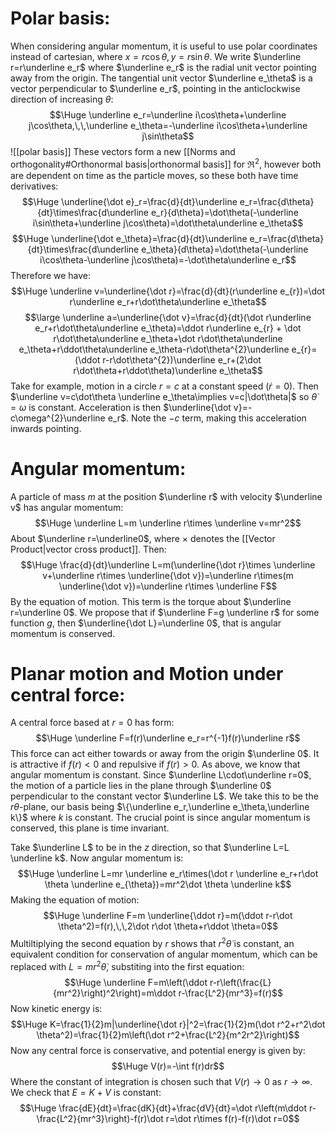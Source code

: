 
# Polar basis:

When considering angular momentum, it is useful to use polar coordinates instead of cartesian, where $x=r\cos\theta,y=r\sin\theta$. We write $\underline r=r\underline e_r$ where $\underline e_r$ is the radial unit vector pointing away from the origin. The tangential unit vector $\underline e_\theta$ is a vector perpendicular to $\underline e_r$, pointing in the anticlockwise direction of increasing $\theta$:$$\Huge \underline e_r=\underline i\cos\theta+\underline j\cos\theta,\,\,\underline e_\theta=-\underline i\cos\theta+\underline j\sin\theta$$
![[polar basis]]
These vectors form a new [[Norms and orthogonality#Orthonormal basis|orthonormal basis]] for $\Re^2$, however both are dependent on time as the particle moves, so these  both have time derivatives:$$\Huge \underline{\dot e}_r=\frac{d}{dt}\underline e_r=\frac{d\theta}{dt}\times\frac{d\underline e_r}{d\theta}=\dot\theta(-\underline i\sin\theta+\underline j\cos\theta)=\dot\theta\underline e_\theta$$$$\Huge \underline{\dot e_\theta}=\frac{d}{dt}\underline e_r=\frac{d\theta}{dt}\times\frac{d\underline e_\theta}{d\theta}=\dot\theta(-\underline i\cos\theta-\underline j\cos\theta)=-\dot\theta\underline e_r$$Therefore we have:$$\Huge \underline v=\underline{\dot r}=\frac{d}{dt}(r\underline e_{r})=\dot r\underline e_r+r\dot\theta\underline e_\theta$$$$\large \underline a=\underline{\dot v}=\frac{d}{dt}(\dot r\underline e_r+r\dot\theta\underline e_\theta)=\ddot r\underline e_{r} + \dot r\dot\theta\underline e_\theta+\dot r\dot\theta\underline e_\theta+r\ddot\theta\underline e_\theta-r\dot\theta^{2}\underline e_{r}=(\ddot r-r\dot\theta^{2})\underline e_r+(2\dot r\dot\theta+r\ddot\theta)\underline e_\theta$$
Take for example, motion in a circle $r=c$ at a constant speed ($\dot r=0$). Then $\underline v=c\dot\theta \underline e_\theta\implies v=c|\dot\theta|$ so $\dot\theta=\omega$ is constant. Acceleration is then $\underline{\dot v}=-c\omega^{2}\underline e_r$. Note the $-c$ term, making this acceleration inwards pointing.

# Angular momentum:

A particle of mass $m$ at the position $\underline r$ with velocity $\underline v$ has angular momentum:$$\Huge \underline L=m \underline r\times \underline v=mr^2$$About $\underline r=\underline0$, where $\times$ denotes the [[Vector Product|vector cross product]]. Then:$$\Huge \frac{d}{dt}\underline L=m(\underline{\dot r}\times \underline v+\underline r\times \underline{\dot v})=\underline r\times(m \underline{\dot v})=\underline r\times \underline F$$By the equation of motion. This term is the torque about $\underline r=\underline 0$. We propose that if $\underline F=g \underline r$ for some function $g$, then $\underline{\dot L}=\underline 0$, that is angular momentum is conserved.

# Planar motion and Motion under central force:

A central force based at $r=0$ has form:$$\Huge \underline F=f(r)\underline e_r=r^{-1}f(r)\underline r$$This force can act either towards or away from the origin $\underline 0$. It is attractive if $f(r)<0$ and repulsive if $f(r)>0$. As above, we know that angular momentum is constant. Since $\underline L\cdot\underline r=0$, the motion of a particle lies in the plane through $\underline 0$ perpendicular to the constant vector $\underline L$. We take this to be the $r \theta$-plane, our basis being $\{\underline e_r,\underline e_\theta,\underline k\}$ where $k$ is constant. The crucial point is since angular momentum is conserved, this plane is time invariant.

Take $\underline L$ to be in the $z$ direction, so that $\underline L=L \underline k$. Now angular momentum is:$$\Huge \underline L=mr \underline e_r\times(\dot r \underline e_r+r\dot \theta \underline e_{\theta})=mr^2\dot \theta \underline k$$Making the equation of motion:$$\Huge \underline F=m \underline{\ddot r}=m(\ddot r-r\dot \theta^2)=f(r),\,\,2\dot r\dot \theta+r\ddot \theta=0$$Multiltiplying the second equation by $r$ shows that $r^2\dot \theta$ is constant, an equivalent condition for conservation of angular momentum, which can be replaced with $L=mr^2\dot \theta$, substiting into the first equation:$$\Huge \underline F=m\left(\ddot r-r\left(\frac{L}{mr^2}\right)^2\right)=m\ddot r-\frac{L^2}{mr^3}=f(r)$$Now kinetic energy is:$$\Huge K=\frac{1}{2}m|\underline{\dot r}|^2=\frac{1}{2}m(\dot r^2+r^2\dot \theta^2)=\frac{1}{2}m\left(\dot r^2+\frac{L^2}{m^2r^2}\right)$$Now any central force is conservative, and potential energy is given by:$$\Huge V(r)=-\int f(r)dr$$Where the constant of integration is chosen such that $V(r)\to 0$ as $r\to \infty$. We check that $E=K+V$ is constant:$$\Huge \frac{dE}{dt}=\frac{dK}{dt}+\frac{dV}{dt}=\dot r\left(m\ddot r-\frac{L^2}{mr^3}\right)-f(r)\dot r=\dot r\times f(r)-f(r)\dot r=0$$
